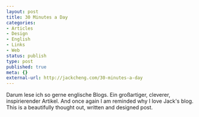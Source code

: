 ```yaml
---
layout: post
title: 30 Minutes a Day
categories:
- Articles
- Design
- English
- Links
- Web
status: publish
type: post
published: true
meta: {}
external-url: http://jackcheng.com/30-minutes-a-day
---
```

Darum lese ich so gerne englische Blogs. Ein großartiger, cleverer, inspirierender Artikel.
<span class="en" lang="en">And once again I am reminded why I love Jack's blog. This is a beautifully thought out, written and designed post.</span>
